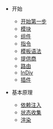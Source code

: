 - 开始
  - [开始第一步](start)
  - [模块](modules)
  - [组件](components)
  - [指令](directives)
  - [模板语法](template)
  - [提供商](providers)
  - [路由](route)
  - [InDiv](indiv)
  - [插件](plugins)

- 基本原理
  - [依赖注入](di)
  - [状态收集](stateCollection)
  - [渲染](render)
